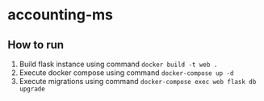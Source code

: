 # accounting-ms
## How to run
1. Build flask instance using command `docker build -t web .`
2. Execute docker compose using command `docker-compose up -d`
3. Execute migrations using command `docker-compose exec web flask db upgrade`